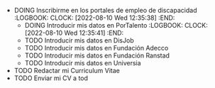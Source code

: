 - DOING Inscribirme en los portales de empleo de discapacidad
  :LOGBOOK:
  CLOCK: [2022-08-10 Wed 12:35:38]
  :END:
	- DOING Introducir mis datos en PorTalento
	  :LOGBOOK:
	  CLOCK: [2022-08-10 Wed 12:35:41]
	  :END:
	- TODO Introducir mis datos en DisJob
	- TODO Introducir mis datos en Fundación Adecco
	- TODO Introducir mis datos en Fundación Ranstad
	- TODO Introducir mis datos en Universia
- TODO Redactar mi Curriculum Vitae
- TODO Enviar mi CV a tod
